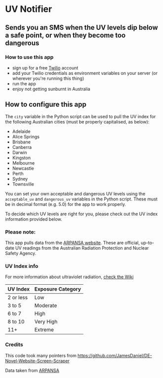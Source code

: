 # UV Notifier
## Sends you an SMS when the UV levels dip below a safe point, or when they become too dangerous

### How to use this app
- sign up for a free [Twilio](https://www.twilio.com) account
- add your Twilio credentials as environment variables on your server (or wherever you're running this thing)
- run the app
- enjoy not getting sunburnt in Australia

## How to configure this app
The `city` variable in the Python script can be used to pull the UV index for the following Australian cities (must be properly capitalised, as below):
- Adelaide
- Alice Springs
- Brisbane
- Canberra
- Darwin
- Kingston
- Melbourne
- Newcastle
- Perth
- Sydney
- Townsville

You can set your own acceptable and dangerous UV levels using the `acceptable_uv` and `dangerous_uv` variables in the Python script. These must be in decimal format (e.g. 5.0) for the app to work properly.

To decide which UV levels are right for you, please check out the UV index information provided below.

### Please note:
This app pulls data from the [ARPANSA website](http://www.arpansa.gov.au/). These are official, up-to-date UV readings from the Australian Radiation Protection and Nuclear Safety Agency.

### UV Index info
For more information about ultraviolet radiation, [check the Wiki](https://en.wikipedia.org/wiki/Ultraviolet_index)

| UV Index | Exposure Category |
| --- | --- |
| 2 or less |	Low |
| 3 to 5 | Moderate |
| 6 to 7 | High |
| 8 to 10 | Very High |
| 11+ | Extreme |

### Credits
This code took many pointers from https://github.com/JamesDaniel/DE-Novel-Website-Screen-Scraper

Data taken from [ARPANSA](http://www.arpansa.gov.au/)

